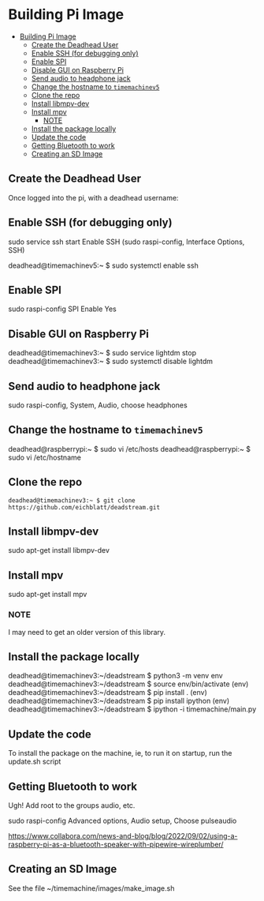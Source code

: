 # Building Pi Image

- [Building Pi Image](#building-pi-image)
  - [Create the Deadhead User](#create-the-deadhead-user)
  - [Enable SSH (for debugging only)](#enable-ssh-for-debugging-only)
  - [Enable SPI](#enable-spi)
  - [Disable GUI on Raspberry Pi](#disable-gui-on-raspberry-pi)
  - [Send audio to headphone jack](#send-audio-to-headphone-jack)
  - [Change the hostname to `timemachinev5`](#change-the-hostname-to-timemachinev5)
  - [Clone the repo](#clone-the-repo)
  - [Install libmpv-dev](#install-libmpv-dev)
  - [Install mpv](#install-mpv)
    - [NOTE](#note)
  - [Install the package locally](#install-the-package-locally)
  - [Update the code](#update-the-code)
  - [Getting Bluetooth to work](#getting-bluetooth-to-work)
  - [Creating an SD Image](#creating-an-sd-image)

## Create the Deadhead User

Once logged into the pi, with a deadhead username:

## Enable SSH (for debugging only)

sudo service ssh start
Enable SSH (sudo raspi-config, Interface Options, SSH)

deadhead@timemachinev5:~ $ sudo systemctl enable ssh

## Enable SPI

sudo raspi-config
SPI
Enable Yes

## Disable GUI on Raspberry Pi

deadhead@timemachinev3:~ $ sudo service lightdm stop
deadhead@timemachinev3:~ $ sudo systemctl disable lightdm

## Send audio to headphone jack

sudo raspi-config, System, Audio, choose headphones

## Change the hostname to `timemachinev5`

deadhead@raspberrypi:~ $ sudo vi /etc/hosts
deadhead@raspberrypi:~ $ sudo vi /etc/hostname

## Clone the repo

`
deadhead@timemachinev3:~ $ git clone https://github.com/eichblatt/deadstream.git
`

## Install libmpv-dev

sudo apt-get install libmpv-dev

## Install mpv

sudo apt-get install mpv

### NOTE

I may need to get an older version of this library.

## Install the package locally

deadhead@timemachinev3:~/deadstream $ python3 -m venv env
deadhead@timemachinev3:~/deadstream $ source env/bin/activate
(env) deadhead@timemachinev3:~/deadstream $ pip install .
(env) deadhead@timemachinev3:~/deadstream $ pip install ipython
(env) deadhead@timemachinev3:~/deadstream $ ipython -i timemachine/main.py

## Update the code

To install the package on the machine, ie, to run it on startup, run the update.sh script

## Getting Bluetooth to work

Ugh!
Add root to the groups audio, etc.

sudo raspi-config
Advanced options, Audio setup, Choose pulseaudio

<https://www.collabora.com/news-and-blog/blog/2022/09/02/using-a-raspberry-pi-as-a-bluetooth-speaker-with-pipewire-wireplumber/>

## Creating an SD Image

See the file ~/timemachine/images/make_image.sh
